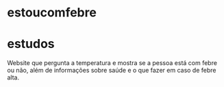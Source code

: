 # estoucomfebre
# estudos
Website que pergunta a temperatura e mostra se a pessoa está com febre ou não, além de informações sobre saúde e o que fazer em caso de febre alta.
